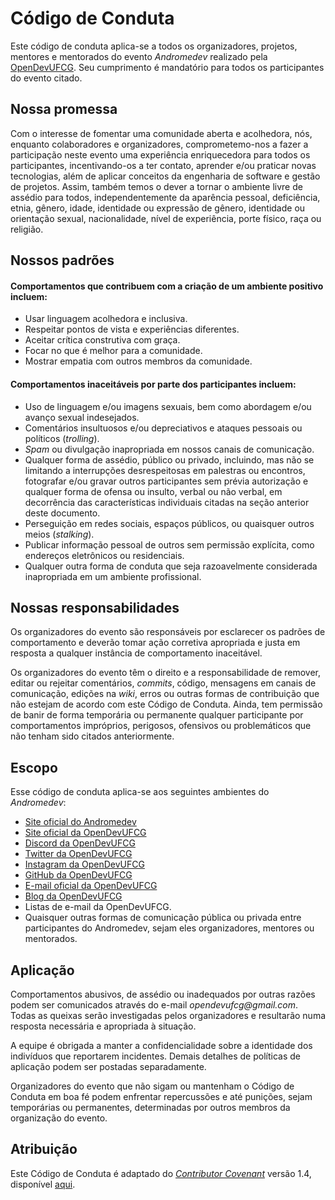 # Código de Conduta

Este código de conduta aplica-se a todos os organizadores, projetos, mentores e mentorados do evento _Andromedev_ realizado pela [OpenDevUFCG](https://github.com/opendevufcg). Seu cumprimento é mandatório para todos os participantes do evento citado.

## Nossa promessa

Com o interesse de fomentar uma comunidade aberta e acolhedora, nós, enquanto colaboradores e organizadores, comprometemo-nos a fazer a participação neste evento uma experiência enriquecedora para todos os participantes, incentivando-os a ter contato, aprender e/ou praticar novas tecnologias, além de aplicar conceitos da engenharia de software e gestão de projetos. Assim, também temos o dever a tornar o ambiente livre de assédio para todos, independentemente da aparência pessoal, deficiência, etnia, gênero, idade, identidade ou expressão de gênero, identidade ou orientação sexual, nacionalidade, nível de experiência, porte físico, raça ou religião.

## Nossos padrões

#### Comportamentos que contribuem com a criação de um ambiente positivo incluem:

- Usar linguagem acolhedora e inclusiva.
- Respeitar pontos de vista e experiências diferentes.
- Aceitar crítica construtiva com graça.
- Focar no que é melhor para a comunidade.
- Mostrar empatia com outros membros da comunidade.

#### Comportamentos inaceitáveis por parte dos participantes incluem:

- Uso de linguagem e/ou imagens sexuais, bem como abordagem e/ou avanço sexual indesejados.
- Comentários insultuosos e/ou depreciativos e ataques pessoais ou políticos (_trolling_).
- _Spam_ ou divulgação inapropriada em nossos canais de comunicação.
- Qualquer forma de assédio, público ou privado, incluindo, mas não se limitando a interrupções desrespeitosas em palestras ou encontros, fotografar e/ou gravar outros participantes sem prévia autorização e qualquer forma de ofensa ou insulto, verbal ou não verbal, em decorrência das características individuais citadas na seção anterior deste documento.
- Perseguição em redes sociais, espaços públicos, ou quaisquer outros meios (_stalking_).
- Publicar informação pessoal de outros sem permissão explícita, como endereços eletrônicos ou residenciais.
- Qualquer outra forma de conduta que seja razoavelmente considerada inapropriada em um ambiente profissional.

## Nossas responsabilidades

Os organizadores do evento são responsáveis por esclarecer os padrões de comportamento e deverão tomar ação corretiva apropriada e justa em resposta a qualquer instância de comportamento inaceitável.

Os organizadores do evento têm o direito e a responsabilidade de remover, editar ou rejeitar comentários, _commits_, código, mensagens em canais de comunicação, edições na _wiki_, erros ou outras formas de contribuição que não estejam de acordo com este Código de Conduta. Ainda, tem permissão de banir de forma temporária ou permanente qualquer participante por comportamentos impróprios, perigosos, ofensivos ou problemáticos que não tenham sido citados anteriormente.

## Escopo

Esse código de conduta aplica-se aos seguintes ambientes do _Andromedev_:

- [Site oficial do Andromedev](https://opendevufcg.com)
- [Site oficial da OpenDevUFCG](https://opendevufcg.com)
- [Discord da OpenDevUFCG](https://discordapp.com/invite/vFFGGEE)
- [Twitter da OpenDevUFCG](https://twitter.com/opendevufcg)
- [Instagram da OpenDevUFCG](https://www.instagram.com/opendevufcg/)
- [GitHub da OpenDevUFCG](https://github.com/OpenDevUFCG)
- [E-mail oficial da OpenDevUFCG](mailto:opendevufcg@gmail.com)
- [Blog da OpenDevUFCG](https://dev.to/opendevufcg)
- Listas de e-mail da OpenDevUFCG.
- Quaisquer outras formas de comunicação pública ou privada entre participantes do Andromedev, sejam eles organizadores, mentores ou mentorados.

## Aplicação

Comportamentos abusivos, de assédio ou inadequados por outras razões podem ser comunicados através do e-mail _opendevufcg@gmail.com_. Todas as queixas serão investigadas pelos organizadores e resultarão numa resposta necessária e apropriada à situação.

A equipe é obrigada a manter a confidencialidade sobre a identidade dos indivíduos que reportarem incidentes. Demais detalhes de políticas de aplicação podem ser postadas separadamente.

Organizadores do evento que não sigam ou mantenham o Código de Conduta em boa fé podem enfrentar repercussões e até punições, sejam temporárias ou permanentes, determinadas por outros membros da organização do evento.

## Atribuição

Este Código de Conduta é adaptado do _[Contributor Covenant](https://www.contributor-covenant.org)_ versão 1.4, disponível [aqui](https://www.contributor-covenant.org/pt-br/version/1/4/code-of-conduct.html).
